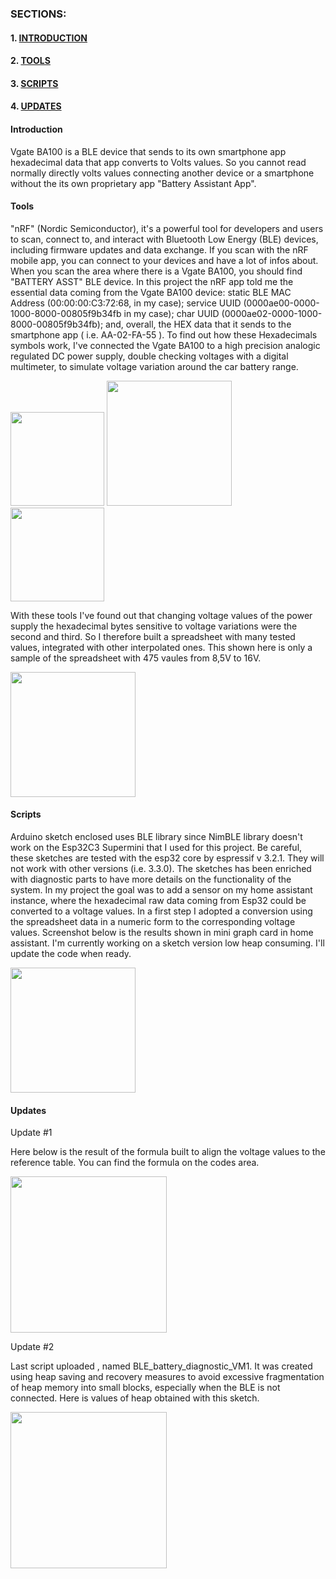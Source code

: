 ### SECTIONS:

#### 1. [INTRODUCTION](#Introduction)
#### 2. [TOOLS](#Tools)
#### 3. [SCRIPTS](#Scripts)
#### 4. [UPDATES](#Updates)







#### <a name="Introduction"><a/>Introduction

Vgate BA100 is a BLE device that sends to its own smartphone app hexadecimal data that app converts to Volts values. So you cannot read normally directly volts values connecting another device or  a smartphone without the its own proprietary app "Battery Assistant App".


#### <a name="Tools"><a/>Tools

"nRF" (Nordic Semiconductor), it's a powerful tool for developers and users to scan, connect to, and interact with Bluetooth Low Energy (BLE) devices, including firmware updates and data exchange. If you scan with the nRF mobile app, you can connect to your devices and have a lot of infos about. When you scan the area where there is a Vgate BA100, you should find "BATTERY ASST" BLE device. In this project the nRF app told me the essential data coming from the Vgate BA100 device: static BLE MAC Address (00:00:00:C3:72:68, in my case); service UUID (0000ae00-0000-1000-8000-00805f9b34fb in my case); char UUID (0000ae02-0000-1000-8000-00805f9b34fb); and, overall, the HEX data that it sends to the smartphone app ( i.e. AA-02-FA-55 ).   To find out how these Hexadecimals symbols work, I've connected the Vgate BA100 to a high precision analogic regulated DC power supply, double checking voltages with a digital multimeter, to simulate voltage variation around the car battery range.

<img src="https://github.com/user-attachments/assets/c0941414-51b3-4ca5-aa3e-4d3abc8c3079" width="150">

<img src="https://github.com/user-attachments/assets/d5e63a03-23bd-42ca-a1c9-dd517a3087be" width="200">

<img src="https://github.com/user-attachments/assets/fef98313-77f4-4b27-91f6-a5f392da9693" width="150">

With these tools I've found out that changing voltage values of the power supply the hexadecimal bytes sensitive to voltage variations were the second and third. So I therefore built a spreadsheet with many tested values, integrated with other interpolated ones. This shown here is only a sample of the spreadsheet with 475 vaules from 8,5V to 16V.

<img src="https://github.com/user-attachments/assets/6bf5a3c2-70aa-4bde-81f1-664015969fee" width="200">


#### <a name="Scripts"><a/>Scripts

Arduino sketch enclosed uses BLE library since NimBLE library doesn't work on the Esp32C3 Supermini that I used for this project. Be careful, these sketches are tested with the esp32 core by espressif v 3.2.1. They will not work with other versions (i.e. 3.3.0).
The sketches has been enriched with diagnostic parts to have more details on the functionality of the system.
In my project the goal was to add a sensor on my home assistant instance, where the hexadecimal raw data coming from Esp32 could be converted to a voltage values. In a first step I adopted a conversion using the spreadsheet data in a numeric form to the corresponding voltage values. Screenshot below is the results shown in mini graph card in home assistant. I'm currently working on a sketch version low heap consuming. I'll update the code when ready.

<img src="https://github.com/user-attachments/assets/73caa2bc-0c64-47a8-8ef3-320c89e8cf9a" width="200">

#### <a name="Updates"><a/>Updates  
Update #1

Here below is the result of the formula built to align the voltage values to the reference table. You can find the formula on the codes area.

<img src="https://github.com/user-attachments/assets/aa3cc17e-857b-4972-b1e1-bdfa290562de" width="250">



Update #2

Last script uploaded , named BLE_battery_diagnostic_VM1. It was created using heap saving and recovery measures to avoid excessive fragmentation of heap memory into small blocks, especially when the BLE is not connected. Here is values of heap obtained with this sketch.

<img src="https://github.com/user-attachments/assets/d68941f2-7ae3-49c9-8ec6-56ce7f137aa8" width="250">









